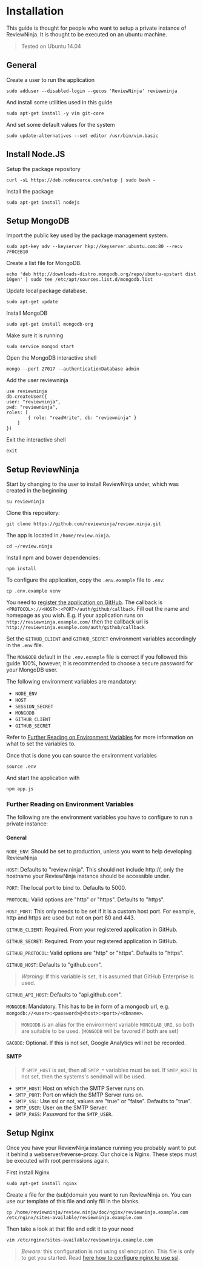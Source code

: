 Installation
============

This guide is thought for people who want to setup a private instance of
ReviewNinja. It is thought to be executed on an ubuntu machine.

> Tested on Ubuntu 14.04

General
-------

Create a user to run the application

	sudo adduser --disabled-login --gecos 'ReviewNinja' reviewninja

And install some utilities used in this guide

	sudo apt-get install -y vim git-core

And set some default values for the system

	sudo update-alternatives --set editor /usr/bin/vim.basic

Install Node.JS
---------------

Setup the package repository

	curl -sL https://deb.nodesource.com/setup | sudo bash -

Install the package

	sudo apt-get install nodejs

Setup MongoDB
-------------

Import the public key used by the package management system.

	sudo apt-key adv --keyserver hkp://keyserver.ubuntu.com:80 --recv 7F0CEB10

Create a list file for MongoDB.

	echo 'deb http://downloads-distro.mongodb.org/repo/ubuntu-upstart dist 10gen' | sudo tee /etc/apt/sources.list.d/mongodb.list

Update local package database.

	sudo apt-get update

Install MongoDB

	sudo apt-get install mongodb-org

Make sure it is running

	sudo service mongod start

Open the MongoDB interactive shell

	mongo --port 27017 --authenticationDatabase admin

Add the user reviewninja

	use reviewninja
	db.createUser({
	user: "reviewninja",
	pwd: "reviewninja",
	roles: [
	        { role: "readWrite", db: "reviewninja" }
	    ]
	})

Exit the interactive shell

	exit

Setup ReviewNinja
-----------------

Start by changing to the user to install ReviewNinja under, which was created
in the beginning

	su reviewninja
 
Clone this repository:

	git clone https://github.com/reviewninja/review.ninja.git

The app is located in `/home/review.ninja`.  

	cd ~/review.ninja

Install npm and bower dependencies:

	npm install

To configure the application, copy the `.env.example` file to `.env`:

	cp .env.example venv

You need to [register the application on
GitHub](https://github.com/settings/applications/new). The callback is
`<PROTOCOL>://<HOST>:<PORT>/auth/github/callback`. Fill out the name and
homepage as you wish. E.g. if your application runs on
`http://reviewninja.example.com/` then the callback url is
`http://reviewninja.example.com/auth/github/callback`

Set the `GITHUB_CLIENT` and `GITHUB_SECRET` environment variables accordingly
in the `.env` file.

The `MONGODB` default in the `.env.example` file is correct if you followed
this guide 100%, however, it is recommended to choose a secure password for
your MongoDB user.

The following environment variables are mandatory: 

  * `NODE_ENV`
  * `HOST`
  * `SESSION_SECRET`
  * `MONGODB`
  * `GITHUB_CLIENT`
  * `GITHUB_SECRET` 

Refer to [Further Reading on Environment
Variables](#Further-Reading-on-Environment-Variables) for more information on
what to set the variables to.

Once that is done you can source the environment variables

	source .env

And start the application with

	npm app.js

### Further Reading on Environment Variables

The following are the environment variables you have to configure to run a
private instance:

#### General

`NODE_ENV`: Should be set to production, unless you want to help developing
ReviewNinja

`HOST`: Defaults to "review.ninja". This should not include http://, only the
hostname your ReviewNinja instance should be accessible under.

`PORT`: The local port to bind to. Defaults to 5000.

`PROTOCOL`: Valid options are "http" or "https". Defaults to "https".

`HOST_PORT`: This only needs to be set if it is a custom host port.  For
example, http and https are used but not on port 80 and 443.

`GITHUB_CLIENT`: Required. From your registered application in GitHub.

`GITHUB_SECRET`: Required. From your registered application in GitHub.

`GITHUB_PROTOCOL`: Valid options are "http" or "https". Defaults to "https".

`GITHUB_HOST`: Defaults to "github.com". 

> *Warning:* If this variable is set, it is assumed that GitHub Enterprise is
> used.

`GITHUB_API_HOST`: Defaults to "api.github.com".

`MONGODB`: Mandatory. This has to be in form of a mongodb url, e.g. `mongodb://<user>:<password>@<host>:<port>/<dbname>`.

> `MONGODB` is an alias for the environment variable `MONGOLAB_URI`, so both
> are suitable to be used. (`MONGODB` will be favored if both are set)

`GACODE`: Optional. If this is not set, Google Analytics will not be recorded.

#### SMTP

> If `SMTP_HOST` is set, then all `SMTP_*` variables must be set. If
> `SMTP_HOST` is not set, then the systems's sendmail will be used.
 
 * `SMTP_HOST`: Host on which the SMTP Server runs on.
 * `SMTP_PORT`: Port on which the SMTP Server runs on.
 * `SMTP_SSL`: Use ssl or not, values are "true" or "false". Defaults to "true".
 * `SMTP_USER`: User on the SMTP Server.
 * `SMTP_PASS`: Password for the `SMTP_USER`.

Setup Nginx
-----------

Once you have your ReviewNinja instance running you probably want to put it
behind a webserver/reverse-proxy. Our choice is Nginx. These steps must be
executed with root permissions again.

First install Nginx

	sudo apt-get install nginx

Create a file for the (sub)domain you want to run ReviewNinja on. You can use
our template of this file and only fill in the blanks.

	cp /home/reviewninja/review.ninja/doc/nginx/reviewninja.example.com /etc/nginx/sites-available/reviewninja.example.com

Then take a look at that file and edit it to your need

	vim /etc/nginx/sites-available/reviewninja.example.com

> *Beware:* this configuration is not using ssl encryption. This file is only
> to get you started. Read [here how to configure nginx to use
> ssl](http://nginx.org/en/docs/http/configuring_https_servers.html).
